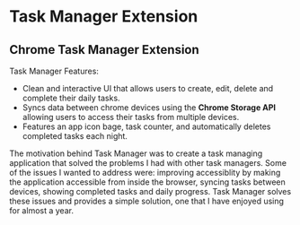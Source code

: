 # Task Manager Extension
## Chrome Task Manager Extension 

Task Manager Features: 
- Clean and interactive UI that allows users to create, edit, delete and complete their daily tasks.
- Syncs data between chrome devices using the **Chrome Storage API** allowing users to access their tasks from multiple devices.
- Features an app icon bage, task counter, and automatically deletes completed tasks each night.

The motivation behind Task Manager was to create a task managing application that solved the problems I had with other task managers. Some of the issues I wanted
to address were: improving accessiblity by making the application accessible from inside the browser, syncing tasks between devices, showing completed tasks and daily progress. Task Manager solves these issues and provides a simple solution, one that I have enjoyed using for almost a year. 
